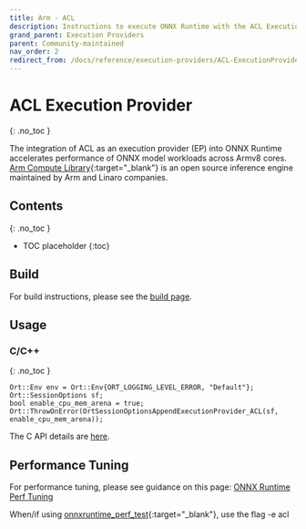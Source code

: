 ```yaml
---
title: Arm - ACL
description: Instructions to execute ONNX Runtime with the ACL Execution Provider
grand_parent: Execution Providers
parent: Community-maintained
nav_order: 2
redirect_from: /docs/reference/execution-providers/ACL-ExecutionProvider
---
```


# ACL Execution Provider
{: .no_toc }

The integration of ACL as an execution provider (EP) into ONNX Runtime accelerates performance of ONNX model workloads across Armv8 cores. [Arm Compute Library](https://github.com/ARM-software/ComputeLibrary){:target="_blank"} is an open source inference engine maintained by Arm and Linaro companies.


## Contents
{: .no_toc }

* TOC placeholder
{:toc}


## Build
For build instructions, please see the [build page](../build/eps.md#ARM-Compute-Library).

## Usage
### C/C++
{: .no_toc }

```
Ort::Env env = Ort::Env{ORT_LOGGING_LEVEL_ERROR, "Default"};
Ort::SessionOptions sf;
bool enable_cpu_mem_arena = true;
Ort::ThrowOnError(OrtSessionOptionsAppendExecutionProvider_ACL(sf, enable_cpu_mem_arena));
```
The C API details are [here](../get-started/with-c.html).

## Performance Tuning
For performance tuning, please see guidance on this page: [ONNX Runtime Perf Tuning](../performance/tune-performance.md)

When/if using [onnxruntime_perf_test](https://github.com/microsoft/onnxruntime/tree/master/onnxruntime/test/perftest){:target="_blank"}, use the flag -e acl
